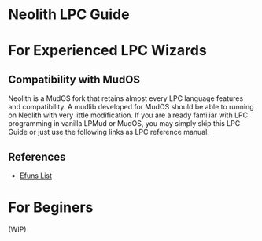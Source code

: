 Neolith LPC Guide
=================
# For Experienced LPC Wizards

## Compatibility with MudOS
Neolith is a MudOS fork that retains almost every LPC language features and compatibility. A mudlib developed for MudOS should be able to running on Neolith with very little modification. If you are already familiar with LPC programming in vanilla LPMud or MudOS, you may simply skip this LPC Guide or just use the following links as
LPC reference manual.

## References
- [Efuns List](/docs/efuns.md)

# For Beginers
(WIP)

